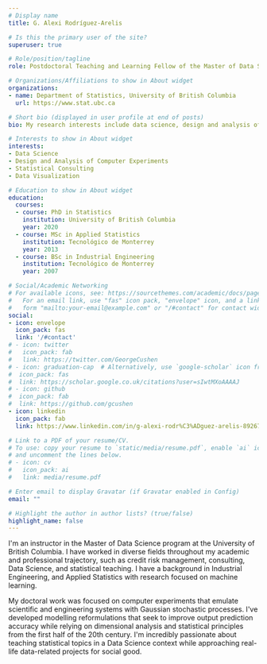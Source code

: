 ```yaml
---
# Display name
title: G. Alexi Rodríguez-Arelis

# Is this the primary user of the site?
superuser: true

# Role/position/tagline
role: Postdoctoral Teaching and Learning Fellow of the Master of Data Science Program (Vancouver Option)

# Organizations/Affiliations to show in About widget
organizations:
- name: Department of Statistics, University of British Columbia
  url: https://www.stat.ubc.ca

# Short bio (displayed in user profile at end of posts)
bio: My research interests include data science, design and analysis of computer experiments, and statistical consulting.

# Interests to show in About widget
interests:
- Data Science
- Design and Analysis of Computer Experiments
- Statistical Consulting
- Data Visualization

# Education to show in About widget
education:
  courses:
  - course: PhD in Statistics
    institution: University of British Columbia
    year: 2020
  - course: MSc in Applied Statistics
    institution: Tecnológico de Monterrey
    year: 2013
  - course: BSc in Industrial Engineering
    institution: Tecnológico de Monterrey
    year: 2007

# Social/Academic Networking
# For available icons, see: https://sourcethemes.com/academic/docs/page-builder/#icons
#   For an email link, use "fas" icon pack, "envelope" icon, and a link in the
#   form "mailto:your-email@example.com" or "/#contact" for contact widget.
social:
- icon: envelope
  icon_pack: fas
  link: '/#contact'
# - icon: twitter
#   icon_pack: fab
#   link: https://twitter.com/GeorgeCushen
# - icon: graduation-cap  # Alternatively, use `google-scholar` icon from `ai` icon pack
#  icon_pack: fas
#  link: https://scholar.google.co.uk/citations?user=sIwtMXoAAAAJ
# - icon: github
#  icon_pack: fab
#  link: https://github.com/gcushen
- icon: linkedin
  icon_pack: fab
  link: https://www.linkedin.com/in/g-alexi-rodr%C3%ADguez-arelis-892675165/

# Link to a PDF of your resume/CV.
# To use: copy your resume to `static/media/resume.pdf`, enable `ai` icons in `params.toml`, 
# and uncomment the lines below.
# - icon: cv
#   icon_pack: ai
#   link: media/resume.pdf

# Enter email to display Gravatar (if Gravatar enabled in Config)
email: ""

# Highlight the author in author lists? (true/false)
highlight_name: false
---
```


I'm an instructor in the Master of Data Science program at the University of British Columbia. I have worked in diverse fields throughout my academic and professional trajectory, such as credit risk management, consulting, Data Science, and statistical teaching. I have a background in Industrial Engineering, and Applied Statistics with research focused on machine learning. 

My doctoral work was focused on computer experiments that emulate scientific and engineering systems with Gaussian stochastic processes. I've developed modelling reformulations that seek to improve output prediction accuracy while relying on dimensional analysis and statistical principles from the first half of the 20th century. I'm incredibly passionate about teaching statistical topics in a Data Science context while approaching real-life data-related projects for social good.
